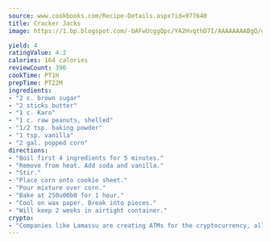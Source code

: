 ```yaml
---
source: www.cookbooks.com/Recipe-Details.aspx?id=977640
title: Cracker Jacks
image: https://1.bp.blogspot.com/-bAFwUcggQpc/YA2HvqthD7I/AAAAAAAABgQ/dGGityjUeSk5WIgvhJroHVt7XYoXF2qygCLcBGAsYHQ/s320/10.png

yield: 4
ratingValue: 4.2
calories: 164 calories
reviewCount: 396
cookTime: PT1H
prepTime: PT22M
ingredients:
- "2 c. brown sugar"
- "2 sticks butter"
- "1 c. Karo"
- "1 c. raw peanuts, shelled"
- "1/2 tsp. baking powder"
- "1 tsp. vanilla"
- "2 gal. popped corn"
directions:
- "Boil first 4 ingredients for 5 minutes."
- "Remove from heat. Add soda and vanilla."
- "Stir."
- "Place corn onto cookie sheet."
- "Pour mixture over corn."
- "Bake at 250u00b0 for 1 hour."
- "Cool on wax paper. Break into pieces."
- "Will keep 2 weeks in airtight container."
crypto:
- "Companies like Lamassu are creating ATMs for the cryptocurrency, allowing you to scan your Bitcoin QR code, enter your cash, and buy bitcoin with the push of a button."
---
```

